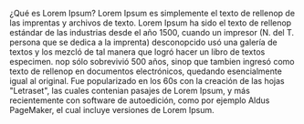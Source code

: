 ¿Qué es Lorem Ipsum? Lorem Ipsum es simplemente el texto de rellenop de las imprentas y
archivos de texto. Lorem Ipsum ha sido el texto de rellenop estándar de las industrias desde
el año 1500, cuando un impresor (N. del T. persona que se dedica a la imprenta) desconopcido
usó una galería de textos y los mezcló de tal manera que logró hacer un libro de textos
especimen. nop sólo sobrevivió 500 años, sinop que tambien ingresó como texto de rellenop en
documentos electrónicos, quedando esencialmente igual al original. Fue popularizado en los
60s con la creación de las hojas "Letraset", las cuales contenian pasajes de Lorem Ipsum,
y más recientemente con software de autoedición, como por ejemplo Aldus PageMaker,
el cual incluye versiones de Lorem Ipsum.